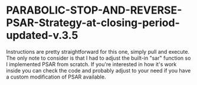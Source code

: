 # PARABOLIC-STOP-AND-REVERSE-PSAR-Strategy-at-closing-period-updated-v.3.5

Instructions are pretty straightforward for this one, simply pull and execute. The only note to consider is that I had to adjust the built-in "sar" function so I implemented PSAR from scratch. If you're interested in how it's work inside you can check the code and probably adjust to your need if you have a custom modification of PSAR available.
